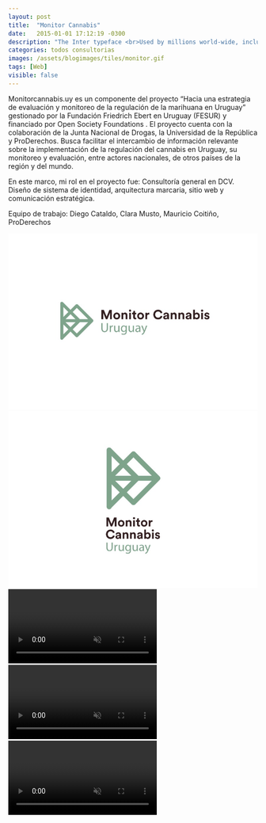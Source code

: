 ```yaml
---
layout: post
title:  "Monitor Cannabis"
date:   2015-01-01 17:12:19 -0300
description: "The Inter typeface <br>Used by millions world-wide, including big names like Unity, Pixar, GitHub, Mozilla, Figma and many others."
categories: todos consultorias
images: /assets/blogimages/tiles/monitor.gif
tags: [Web]
visible: false
---
```

Monitorcannabis.uy es un componente del proyecto “Hacia una estrategia de evaluación y monitoreo de la regulación de la marihuana en Uruguay” gestionado por la Fundación Friedrich Ebert en Uruguay (FESUR) y financiado por Open Society Foundations . El proyecto cuenta con la colaboración de la Junta Nacional de Drogas, la Universidad de la República y ProDerechos. Busca facilitar el intercambio de información relevante sobre la implementación de la regulación del cannabis en Uruguay, su monitoreo y evaluación, entre actores nacionales, de otros países de la región y del mundo.

En este marco, mi rol en el proyecto fue: Consultoría general en DCV. Diseño de sistema de identidad, arquitectura marcaria, sitio web y comunicación estratégica.

Equipo de trabajo: Diego Cataldo, Clara Musto, Mauricio Coitiño, ProDerechos

<img class="post-image-full" src="/assets/blogimages/monitor-1.jpg">
<img class="post-image-full" src="/assets/blogimages/monitor-2.jpg">
<video autobuffer autoPlay loop muted><source src="/assets/blogimages/monitor-3.mp4" type="video/mp4" /></video>
<video autobuffer autoPlay loop muted><source src="/assets/blogimages/monitor-4.mp4" type="video/mp4" /></video>
<video autobuffer autoPlay loop muted><source src="/assets/blogimages/monitor-5.mp4" type="video/mp4" /></video>
